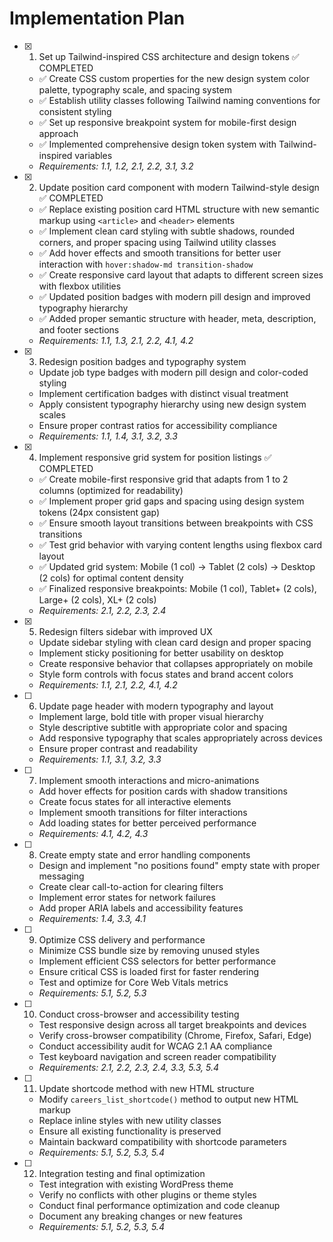 # Implementation Plan

- [x] 1. Set up Tailwind-inspired CSS architecture and design tokens ✅ COMPLETED
  - ✅ Create CSS custom properties for the new design system color palette, typography scale, and spacing system
  - ✅ Establish utility classes following Tailwind naming conventions for consistent styling
  - ✅ Set up responsive breakpoint system for mobile-first design approach
  - ✅ Implemented comprehensive design token system with Tailwind-inspired variables
  - _Requirements: 1.1, 1.2, 2.1, 2.2, 3.1, 3.2_

- [x] 2. Update position card component with modern Tailwind-style design ✅ COMPLETED
  - ✅ Replace existing position card HTML structure with new semantic markup using `<article>` and `<header>` elements
  - ✅ Implement clean card styling with subtle shadows, rounded corners, and proper spacing using Tailwind utility classes
  - ✅ Add hover effects and smooth transitions for better user interaction with `hover:shadow-md transition-shadow`
  - ✅ Create responsive card layout that adapts to different screen sizes with flexbox utilities
  - ✅ Updated position badges with modern pill design and improved typography hierarchy
  - ✅ Added proper semantic structure with header, meta, description, and footer sections
  - _Requirements: 1.1, 1.3, 2.1, 2.2, 4.1, 4.2_

- [x] 3. Redesign position badges and typography system
  - Update job type badges with modern pill design and color-coded styling
  - Implement certification badges with distinct visual treatment
  - Apply consistent typography hierarchy using new design system scales
  - Ensure proper contrast ratios for accessibility compliance
  - _Requirements: 1.1, 1.4, 3.1, 3.2, 3.3_

- [x] 4. Implement responsive grid system for position listings ✅ COMPLETED
  - ✅ Create mobile-first responsive grid that adapts from 1 to 2 columns (optimized for readability)
  - ✅ Implement proper grid gaps and spacing using design system tokens (24px consistent gap)
  - ✅ Ensure smooth layout transitions between breakpoints with CSS transitions
  - ✅ Test grid behavior with varying content lengths using flexbox card layout
  - ✅ Updated grid system: Mobile (1 col) → Tablet (2 cols) → Desktop (2 cols) for optimal content density
  - ✅ Finalized responsive breakpoints: Mobile (1 col), Tablet+ (2 cols), Large+ (2 cols), XL+ (2 cols)
  - _Requirements: 2.1, 2.2, 2.3, 2.4_

- [x] 5. Redesign filters sidebar with improved UX
  - Update sidebar styling with clean card design and proper spacing
  - Implement sticky positioning for better usability on desktop
  - Create responsive behavior that collapses appropriately on mobile
  - Style form controls with focus states and brand accent colors
  - _Requirements: 1.1, 2.1, 2.2, 4.1, 4.2_

- [ ] 6. Update page header with modern typography and layout
  - Implement large, bold title with proper visual hierarchy
  - Style descriptive subtitle with appropriate color and spacing
  - Add responsive typography that scales appropriately across devices
  - Ensure proper contrast and readability
  - _Requirements: 1.1, 3.1, 3.2, 3.3_

- [ ] 7. Implement smooth interactions and micro-animations
  - Add hover effects for position cards with shadow transitions
  - Create focus states for all interactive elements
  - Implement smooth transitions for filter interactions
  - Add loading states for better perceived performance
  - _Requirements: 4.1, 4.2, 4.3_

- [ ] 8. Create empty state and error handling components
  - Design and implement "no positions found" empty state with proper messaging
  - Create clear call-to-action for clearing filters
  - Implement error states for network failures
  - Add proper ARIA labels and accessibility features
  - _Requirements: 1.4, 3.3, 4.1_

- [ ] 9. Optimize CSS delivery and performance
  - Minimize CSS bundle size by removing unused styles
  - Implement efficient CSS selectors for better performance
  - Ensure critical CSS is loaded first for faster rendering
  - Test and optimize for Core Web Vitals metrics
  - _Requirements: 5.1, 5.2, 5.3_

- [ ] 10. Conduct cross-browser and accessibility testing
  - Test responsive design across all target breakpoints and devices
  - Verify cross-browser compatibility (Chrome, Firefox, Safari, Edge)
  - Conduct accessibility audit for WCAG 2.1 AA compliance
  - Test keyboard navigation and screen reader compatibility
  - _Requirements: 2.1, 2.2, 2.3, 2.4, 3.3, 5.3, 5.4_

- [ ] 11. Update shortcode method with new HTML structure
  - Modify `careers_list_shortcode()` method to output new HTML markup
  - Replace inline styles with new utility classes
  - Ensure all existing functionality is preserved
  - Maintain backward compatibility with shortcode parameters
  - _Requirements: 5.1, 5.2, 5.3, 5.4_

- [ ] 12. Integration testing and final optimization
  - Test integration with existing WordPress theme
  - Verify no conflicts with other plugins or theme styles
  - Conduct final performance optimization and code cleanup
  - Document any breaking changes or new features
  - _Requirements: 5.1, 5.2, 5.3, 5.4_